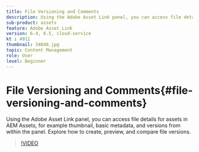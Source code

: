 ```yaml
---
title: File Versioning and Comments
description: Using the Adobe Asset Link panel, you can access file details for assets in AEM Assets, for example thumbnail, basic metadata, and versions from within the panel. Explore how to create, preview, and compare file versions.  
sub-product: assets
feature: Adobe Asset Link
version: 6.4, 6.5, cloud-service
kt : 4911
thumbnail: 34048.jpg
topic: Content Management
role: User
level: Beginner
---
```


# File Versioning and Comments{#file-versioning-and-comments}

Using the Adobe Asset Link panel, you can access file details for assets in AEM Assets, for example thumbnail, basic metadata, and versions from within the panel. Explore how to create, preview, and compare file versions.

>[!VIDEO](https://video.tv.adobe.com/v/34048/?quality=12)
